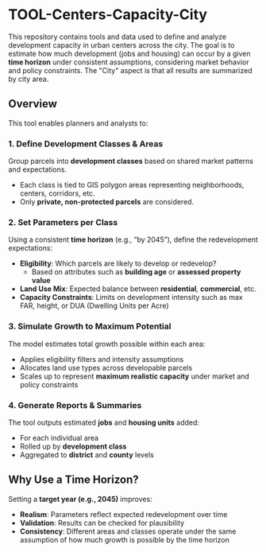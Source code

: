 # TOOL-Centers-Capacity-City

This repository contains tools and data used to define and analyze development capacity in urban centers across the city. The goal is to estimate how much development (jobs and housing) can occur by a given **time horizon** under consistent assumptions, considering market behavior and policy constraints. The "City" aspect is that all results are summarized by city area.

## Overview

This tool enables planners and analysts to:

### 1. Define Development Classes & Areas

Group parcels into **development classes** based on shared market patterns and expectations.

- Each class is tied to GIS polygon areas representing neighborhoods, centers, corridors, etc.
- Only **private, non-protected parcels** are considered.

### 2. Set Parameters per Class

Using a consistent **time horizon** (e.g., “by 2045”), define the redevelopment expectations:

- **Eligibility**: Which parcels are likely to develop or redevelop?
  - Based on attributes such as **building age** or **assessed property value**
- **Land Use Mix**: Expected balance between **residential**, **commercial**, etc.
- **Capacity Constraints**: Limits on development intensity such as max FAR, height, or DUA (Dwelling Units per Acre)

### 3. Simulate Growth to Maximum Potential

The model estimates total growth possible within each area:

- Applies eligibility filters and intensity assumptions
- Allocates land use types across developable parcels
- Scales up to represent **maximum realistic capacity** under market and policy constraints

### 4. Generate Reports & Summaries

The tool outputs estimated **jobs** and **housing units** added:

- For each individual area
- Rolled up by **development class**
- Aggregated to **district** and **county** levels

## Why Use a Time Horizon?

Setting a **target year (e.g., 2045)** improves:

- **Realism**: Parameters reflect expected redevelopment over time  
- **Validation**: Results can be checked for plausibility  
- **Consistency**: Different areas and classes operate under the same assumption of how much growth is possible by the time horizon
